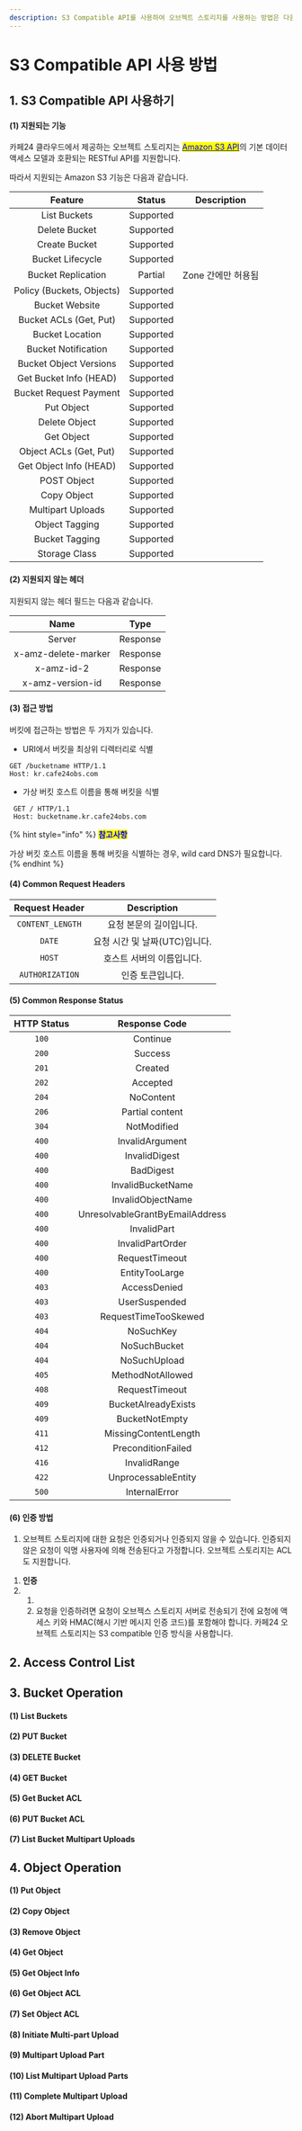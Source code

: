```yaml
---
description: S3 Compatible API를 사용하여 오브젝트 스토리지를 사용하는 방법은 다음과 같습니다.
---
```


# S3 Compatible API 사용 방법

## 1. S3 Compatible API 사용하기

#### (1) 지원되는 기능

카페24 클라우드에서 제공하는 오브젝트 스토리지는 [<mark style="color:blue;">Amazon S3 API</mark>](https://docs.aws.amazon.com/ko\_kr/AmazonS3/latest/API/Welcome.html)의 기본 데이터 액세스 모델과 호환되는 RESTful API를 지원합니다.

따라서 지원되는 Amazon S3 기능은 다음과 같습니다.

|          Feature          |   Status  |  Description |
| :-----------------------: | :-------: | :----------: |
|        List Buckets       | Supported |              |
|       Delete Bucket       | Supported |              |
|       Create Bucket       | Supported |              |
|      Bucket Lifecycle     | Supported |              |
|     Bucket Replication    |  Partial  | Zone 간에만 허용됨 |
| Policy (Buckets, Objects) | Supported |              |
|       Bucket Website      | Supported |              |
|   Bucket ACLs (Get, Put)  | Supported |              |
|      Bucket Location      | Supported |              |
|    Bucket Notification    | Supported |              |
|   Bucket Object Versions  | Supported |              |
|   Get Bucket Info (HEAD)  | Supported |              |
|   Bucket Request Payment  | Supported |              |
|         Put Object        | Supported |              |
|       Delete Object       | Supported |              |
|         Get Object        | Supported |              |
|   Object ACLs (Get, Put)  | Supported |              |
|   Get Object Info (HEAD)  | Supported |              |
|        POST Object        | Supported |              |
|        Copy Object        | Supported |              |
|     Multipart Uploads     | Supported |              |
|       Object Tagging      | Supported |              |
|       Bucket Tagging      | Supported |              |
|       Storage Class       | Supported |              |



#### (2) 지원되지 않는 헤더

지원되지 않는 헤더 필드는 다음과 같습니다.

|         Name        |   Type   |
| :-----------------: | :------: |
|        Server       | Response |
| x-amz-delete-marker | Response |
|      x-amz-id-2     | Response |
|   x-amz-version-id  | Response |



#### (3) 접근 방법

버킷에 접근하는 방법은 두 가지가 있습니다.

* URI에서 버킷을 최상위 디렉터리로 식별

```shell
GET /bucketname HTTP/1.1 
Host: kr.cafe24obs.com
```

* 가상 버킷 호스트 이름을 통해 버킷을 식별

```shell
 GET / HTTP/1.1
 Host: bucketname.kr.cafe24obs.com 
```

{% hint style="info" %}
<mark style="color:blue;">**참고사항**</mark>

가상 버킷 호스트 이름을 통해 버킷을 식별하는 경우, wild card DNS가 필요합니다.&#x20;
{% endhint %}



#### (4) Common Request Headers

|  Request Header  |     Description     |
| :--------------: | :-----------------: |
| `CONTENT_LENGTH` |    요청 본문의 길이입니다.    |
|      `DATE`      | 요청 시간 및 날짜(UTC)입니다. |
|      `HOST`      |    호스트 서버의 이름입니다.   |
|  `AUTHORIZATION` |      인증 토큰입니다.      |



#### (5) Common Response Status

| HTTP Status |          Response Code          |
| :---------: | :-----------------------------: |
|    `100`    |             Continue            |
|    `200`    |             Success             |
|    `201`    |             Created             |
|    `202`    |             Accepted            |
|    `204`    |            NoContent            |
|    `206`    |         Partial content         |
|    `304`    |           NotModified           |
|    `400`    |         InvalidArgument         |
|    `400`    |          InvalidDigest          |
|    `400`    |            BadDigest            |
|    `400`    |        InvalidBucketName        |
|    `400`    |        InvalidObjectName        |
|    `400`    | UnresolvableGrantByEmailAddress |
|    `400`    |           InvalidPart           |
|    `400`    |         InvalidPartOrder        |
|    `400`    |          RequestTimeout         |
|    `400`    |          EntityTooLarge         |
|    `403`    |           AccessDenied          |
|    `403`    |          UserSuspended          |
|    `403`    |       RequestTimeTooSkewed      |
|    `404`    |            NoSuchKey            |
|    `404`    |           NoSuchBucket          |
|    `404`    |           NoSuchUpload          |
|    `405`    |         MethodNotAllowed        |
|    `408`    |          RequestTimeout         |
|    `409`    |       BucketAlreadyExists       |
|    `409`    |          BucketNotEmpty         |
|    `411`    |       MissingContentLength      |
|    `412`    |        PreconditionFailed       |
|    `416`    |           InvalidRange          |
|    `422`    |       UnprocessableEntity       |
|    `500`    |          InternalError          |



#### (6) 인증 방법

1. 오브젝트 스토리지에 대한 요청은 인증되거나 인증되지 않을 수 있습니다. 인증되지 않은 요청이 익명 사용자에 의해 전송된다고 가정합니다. 오브젝트 스토리지는 ACL도 지원합니다.

&#x20;

1. **인증**
2.
   1. &#x20;
   2. 요청을 인증하려면 요청이 오브젝스 스토리지 서버로 전송되기 전에 요청에 액세스 키와 HMAC(해시 기반 메시지 인증 코드)를 포함해야 합니다. 카페24 오브젝트 스토리지는 S3 compatible 인증 방식을 사용합니다.



## 2. Access Control List

## 3. Bucket Operation

#### (1) List Buckets

#### (2) PUT Bucket

#### (3) DELETE Bucket

#### (4) GET Bucket

#### (5) Get Bucket ACL

#### (6) PUT Bucket ACL

#### (7) List Bucket Multipart Uploads

## 4. Object Operation

#### (1) Put Object

#### (2) Copy Object

#### (3) Remove Object

#### (4) Get Object

#### (5) Get Object Info

#### (6) Get Object ACL

#### (7) Set Object ACL

#### (8) Initiate Multi-part Upload

#### (9) Multipart Upload Part

#### (10) List Multipart Upload Parts

#### (11) Complete Multipart Upload

#### (12) Abort Multipart Upload
